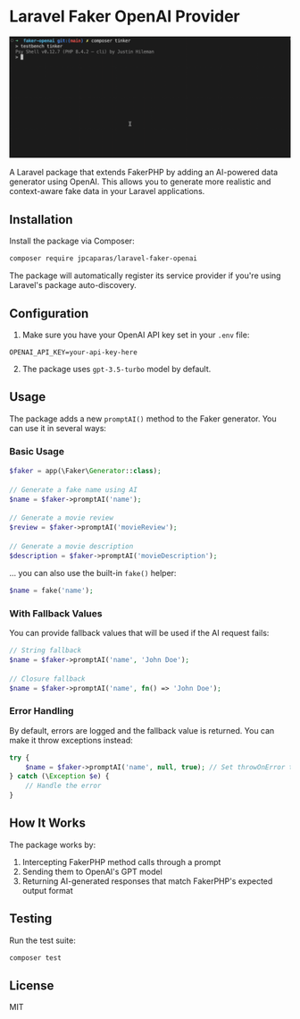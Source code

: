 # Laravel Faker OpenAI Provider

<p align="center">
    <img src="./image/usage.gif" alt="Usage">
</p>

A Laravel package that extends FakerPHP by adding an AI-powered data generator using OpenAI. This allows you to generate more realistic and context-aware fake data in your Laravel applications.

## Installation

Install the package via Composer:

```bash
composer require jpcaparas/laravel-faker-openai
```

The package will automatically register its service provider if you're using Laravel's package auto-discovery.

## Configuration

1. Make sure you have your OpenAI API key set in your `.env` file:

```env
OPENAI_API_KEY=your-api-key-here
```

2. The package uses `gpt-3.5-turbo` model by default.

## Usage

The package adds a new `promptAI()` method to the Faker generator. You can use it in several ways:

### Basic Usage

```php
$faker = app(\Faker\Generator::class);

// Generate a fake name using AI
$name = $faker->promptAI('name');

// Generate a movie review
$review = $faker->promptAI('movieReview');

// Generate a movie description
$description = $faker->promptAI('movieDescription');
```

... you can also use the built-in `fake()` helper:

```php
$name = fake('name');
```

### With Fallback Values

You can provide fallback values that will be used if the AI request fails:

```php
// String fallback
$name = $faker->promptAI('name', 'John Doe');

// Closure fallback
$name = $faker->promptAI('name', fn() => 'John Doe');
```

### Error Handling

By default, errors are logged and the fallback value is returned. You can make it throw exceptions instead:

```php
try {
    $name = $faker->promptAI('name', null, true); // Set throwOnError to true
} catch (\Exception $e) {
    // Handle the error
}
```

## How It Works

The package works by:
1. Intercepting FakerPHP method calls through a prompt
2. Sending them to OpenAI's GPT model
3. Returning AI-generated responses that match FakerPHP's expected output format

## Testing

Run the test suite:

```bash
composer test
```

## License
MIT